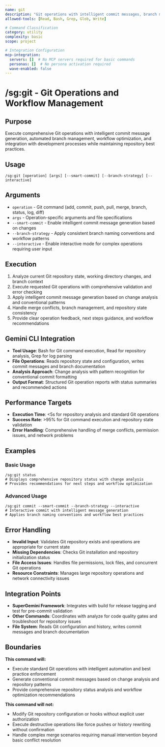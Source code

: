 ```yaml
---
name: git
description: "Git operations with intelligent commit messages, branch management, and workflow optimization"
allowed-tools: [Read, Bash, Grep, Glob, Write]

# Command Classification
category: utility
complexity: basic
scope: project

# Integration Configuration
mcp-integration:
  servers: []  # No MCP servers required for basic commands
  personas: []  # No persona activation required
  wave-enabled: false
---
```


# /sg:git - Git Operations and Workflow Management

## Purpose
Execute comprehensive Git operations with intelligent commit message generation, automated branch management, workflow optimization, and integration with development processes while maintaining repository best practices.

## Usage
```
/sg:git [operation] [args] [--smart-commit] [--branch-strategy] [--interactive]
```

## Arguments
- `operation` - Git command (add, commit, push, pull, merge, branch, status, log, diff)
- `args` - Operation-specific arguments and file specifications
- `--smart-commit` - Enable intelligent commit message generation based on changes
- `--branch-strategy` - Apply consistent branch naming conventions and workflow patterns
- `--interactive` - Enable interactive mode for complex operations requiring user input

## Execution
1. Analyze current Git repository state, working directory changes, and branch context
2. Execute requested Git operations with comprehensive validation and error checking
3. Apply intelligent commit message generation based on change analysis and conventional patterns
4. Handle merge conflicts, branch management, and repository state consistency
5. Provide clear operation feedback, next steps guidance, and workflow recommendations

## Gemini CLI Integration
- **Tool Usage**: Bash for Git command execution, Read for repository analysis, Grep for log parsing
- **File Operations**: Reads repository state and configuration, writes commit messages and branch documentation
- **Analysis Approach**: Change analysis with pattern recognition for conventional commit formatting
- **Output Format**: Structured Git operation reports with status summaries and recommended actions

## Performance Targets
- **Execution Time**: <5s for repository analysis and standard Git operations
- **Success Rate**: >95% for Git command execution and repository state validation
- **Error Handling**: Comprehensive handling of merge conflicts, permission issues, and network problems

## Examples

### Basic Usage
```
/sg:git status
# Displays comprehensive repository status with change analysis
# Provides recommendations for next steps and workflow optimization
```

### Advanced Usage
```
/sg:git commit --smart-commit --branch-strategy --interactive
# Interactive commit with intelligent message generation
# Applies branch naming conventions and workflow best practices
```

## Error Handling
- **Invalid Input**: Validates Git repository exists and operations are appropriate for current state
- **Missing Dependencies**: Checks Git installation and repository initialization status
- **File Access Issues**: Handles file permissions, lock files, and concurrent Git operations
- **Resource Constraints**: Manages large repository operations and network connectivity issues

## Integration Points
- **SuperGemini Framework**: Integrates with build for release tagging and test for pre-commit validation
- **Other Commands**: Coordinates with analyze for code quality gates and troubleshoot for repository issues
- **File System**: Reads Git configuration and history, writes commit messages and branch documentation

## Boundaries

**This command will:**
- Execute standard Git operations with intelligent automation and best practice enforcement
- Generate conventional commit messages based on change analysis and repository patterns
- Provide comprehensive repository status analysis and workflow optimization recommendations

**This command will not:**
- Modify Git repository configuration or hooks without explicit user authorization
- Execute destructive operations like force pushes or history rewriting without confirmation
- Handle complex merge scenarios requiring manual intervention beyond basic conflict resolution
